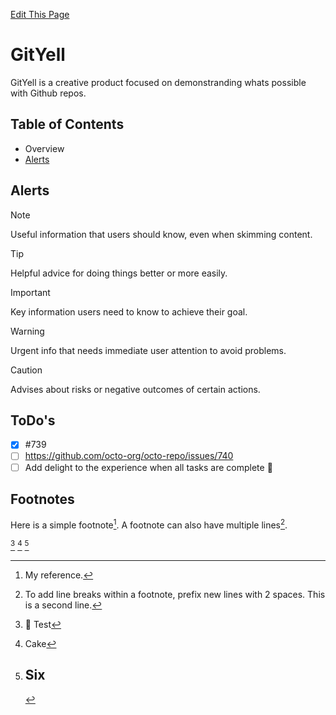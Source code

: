 [Edit This Page](https://github.com/karsonenns/GitYell/edit/main/README.md)

# GitYell
GitYell is a creative product focused on demonstranding whats possible with Github repos.


## Table of Contents
* Overview
* [Alerts](#alerts)

## Alerts
> [!NOTE]
> Useful information that users should know, even when skimming content.

> [!TIP]
> Helpful advice for doing things better or more easily.

> [!IMPORTANT]
> Key information users need to know to achieve their goal.

> [!WARNING]
> Urgent info that needs immediate user attention to avoid problems.

> [!CAUTION]
> Advises about risks or negative outcomes of certain actions.

## ToDo's
- [x] #739
- [ ] https://github.com/octo-org/octo-repo/issues/740
- [ ] Add delight to the experience when all tasks are complete :tada:

## Footnotes
Here is a simple footnote[^1].
A footnote can also have multiple lines[^2].
[^1]: My reference.
[^2]: To add line breaks within a footnote, prefix new lines with 2 spaces.
  This is a second line.

[^4] [^5] [^six] 
[^4]: 👋 Test
[^5]: Cake
[^six]: # Six 
